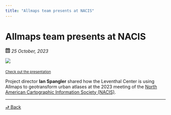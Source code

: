 ```yaml
---
title: "Allmaps team presents at NACIS"
---
```


# Allmaps team presents at NACIS

<img src="../assets/cal.svg" width="15px"> *25 October, 2023*

<img src="https://allmaps-outlines.observablehq.cloud/allmaps-news/_file/assets/scalingup.39001001.png" width="640px"></img>

<a href="../about-the-grant#presentations" class="register" style="font-size:0.8em;">
    Check out the presentation
</a>

Project director **Ian Spangler** shared how the Leventhal Center is using Allmaps to geotransform urban atlases at the 2023 meeting of the [North American Cartographic Information Society (NACIS)](https://nacis.org/annual-meeting/current-meeting/2023-participate-in-nacis/).

* * *

<a class="back" href="../news-and-updates/">⮐ Back</a>